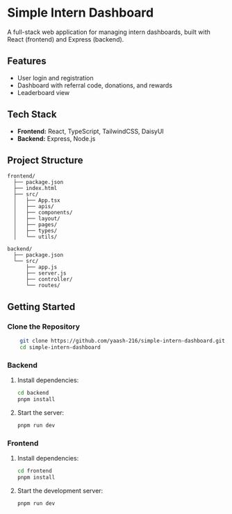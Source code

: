 # Simple Intern Dashboard

A full-stack web application for managing intern dashboards, built with React (frontend) and Express (backend).

## Features

- User login and registration
- Dashboard with referral code, donations, and rewards
- Leaderboard view

## Tech Stack

- **Frontend:** React, TypeScript, TailwindCSS, DaisyUI
- **Backend:** Express, Node.js
## Project Structure

```
frontend/
  ├── package.json
  ├── index.html
  ├── src/
  │   ├── App.tsx
  │   ├── apis/
  │   ├── components/
  │   ├── layout/
  │   ├── pages/
  │   ├── types/
  │   └── utils/

backend/
  ├── package.json
  └── src/
      ├── app.js
      ├── server.js
      ├── controller/
      └── routes/
```

## Getting Started

### Clone the Repository

```sh
    git clone https://github.com/yaash-216/simple-intern-dashboard.git
    cd simple-intern-dashboard
```

### Backend

1. Install dependencies:
    ```sh
    cd backend
    pnpm install
    ```
2. Start the server:
    ```sh
    pnpm run dev
    ```

### Frontend

1. Install dependencies:
    ```sh
    cd frontend
    pnpm install
    ```
2. Start the development server:
    ```sh
    pnpm run dev
    ```
